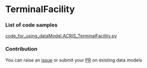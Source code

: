 # TerminalFacility

### List of code samples 

<!-- 50-List of code -->

<!-- [code entry](link) -->
[code_for_using_dataModel.ACRIS_TerminalFacility.py](https://github.com/smart-data-models/dataModel.ACRIS/blob/master/TerminalFacility/code/code_for_using_dataModel.ACRIS_TerminalFacility.py)


<!-- /50-List of code -->

### Contribution
You can raise an [issue](https://github.com/smart-data-models/dataModel.ACRIS/issues) or submit your [PR](https://github.com/smart-data-models/dataModel.ACRIS/pulls) on existing data models

